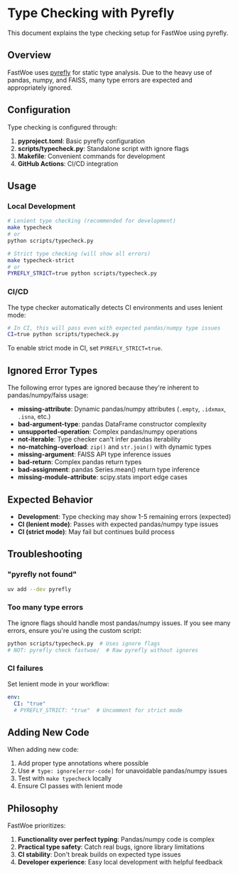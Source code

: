 # Type Checking with Pyrefly

This document explains the type checking setup for FastWoe using pyrefly.

## Overview

FastWoe uses [pyrefly](https://pyrefly.org/) for static type analysis. Due to the heavy use of pandas, numpy, and FAISS, many type errors are expected and appropriately ignored.

## Configuration

Type checking is configured through:

1. **pyproject.toml**: Basic pyrefly configuration
2. **scripts/typecheck.py**: Standalone script with ignore flags
3. **Makefile**: Convenient commands for development
4. **GitHub Actions**: CI/CD integration

## Usage

### Local Development

```bash
# Lenient type checking (recommended for development)
make typecheck
# or
python scripts/typecheck.py

# Strict type checking (will show all errors)
make typecheck-strict
# or
PYREFLY_STRICT=true python scripts/typecheck.py
```

### CI/CD

The type checker automatically detects CI environments and uses lenient mode:

```bash
# In CI, this will pass even with expected pandas/numpy type issues
CI=true python scripts/typecheck.py
```

To enable strict mode in CI, set `PYREFLY_STRICT=true`.

## Ignored Error Types

The following error types are ignored because they're inherent to pandas/numpy/faiss usage:

- **missing-attribute**: Dynamic pandas/numpy attributes (`.empty`, `.idxmax`, `.isna`, etc.)
- **bad-argument-type**: pandas DataFrame constructor complexity
- **unsupported-operation**: Complex pandas/numpy operations
- **not-iterable**: Type checker can't infer pandas iterability
- **no-matching-overload**: `zip()` and `str.join()` with dynamic types
- **missing-argument**: FAISS API type inference issues
- **bad-return**: Complex pandas return types
- **bad-assignment**: pandas Series.mean() return type inference
- **missing-module-attribute**: scipy.stats import edge cases

## Expected Behavior

- **Development**: Type checking may show 1-5 remaining errors (expected)
- **CI (lenient mode)**: Passes with expected pandas/numpy type issues
- **CI (strict mode)**: May fail but continues build process

## Troubleshooting

### "pyrefly not found"
```bash
uv add --dev pyrefly
```

### Too many type errors
The ignore flags should handle most pandas/numpy issues. If you see many errors, ensure you're using the custom script:
```bash
python scripts/typecheck.py  # Uses ignore flags
# NOT: pyrefly check fastwoe/  # Raw pyrefly without ignores
```

### CI failures
Set lenient mode in your workflow:
```yaml
env:
  CI: "true"
  # PYREFLY_STRICT: "true"  # Uncomment for strict mode
```

## Adding New Code

When adding new code:

1. Add proper type annotations where possible
2. Use `# type: ignore[error-code]` for unavoidable pandas/numpy issues
3. Test with `make typecheck` locally
4. Ensure CI passes with lenient mode

## Philosophy

FastWoe prioritizes:
1. **Functionality over perfect typing**: Pandas/numpy code is complex
2. **Practical type safety**: Catch real bugs, ignore library limitations
3. **CI stability**: Don't break builds on expected type issues
4. **Developer experience**: Easy local development with helpful feedback
